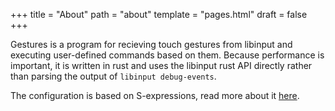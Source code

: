 +++
title = "About"
path = "about"
template = "pages.html"
draft = false
+++

Gestures is a program for recieving touch gestures from libinput and executing user-defined
commands based on them. Because performance is important, it is written in rust and uses the
libinput rust API directly rather than parsing the output of `libinput debug-events`.  

The configuration is based on S-expressions, read more about it [here](./about).
